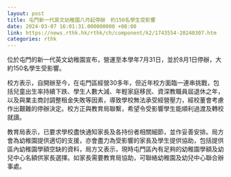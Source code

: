 ```yaml
---
layout: post
title: 屯門新一代英文幼稚園八月起停辦　約150名學生受影響
date: 2024-03-07 16:01:31.000000000 +08:00
link: https://news.rthk.hk/rthk/ch/component/k2/1743554-20240307.htm
categories: rthk
---
```


位於屯門的新一代英文幼稚園宣布，營運至本學年7月31日，並於8月1日停辦，大約150名學生受影響。

校方表示，自開辦至今，在屯門區經營30多年，但近年校方面臨一連串挑戰，包括兒童出生率持續下跌、學生人數大減、年輕家庭移民、資深教職員屆退休之年，以及與業主商討調整租金失敗等因素，導致學校無法承受經營壓力，經校董會考慮作出艱難的停辦決定。校方正與教育局聯繫，希望令受影響學生能順利過渡及轉校就讀。

教育局表示，已要求學校盡快通知家長及各持份者相關細節，並作妥善安排。局方會為幼稚園提供適切的支援，亦會盡力為受影響的家長及學生提供協助，包括提供區內幼稚園學額空缺的資料，局方又表示，現時屯門區內有足夠的幼稚園學額及幼兒中心名額供家長選擇。如家長需要教育局協助，可聯絡幼稚園及幼兒中心聯合辦事處。
